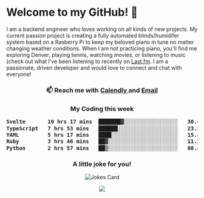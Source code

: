 <h1> Welcome to my GitHub! 👋 </h1>


  I am a backend engineer who loves working on all kinds of new projects. My current passion project is creating a fully automated blinds/humidifer system based on a Rasberry Pi to keep my beloved piano in tune no matter changing weather conditions. When I am not practicing piano, you'll find me exploring Denver, playing tennis, watching movies, or listening to music (check out what I've been listening to recently on [Last.fm](https://www.last.fm/user/mballa000). I am a passionate, driven developer and would love to connect and chat with everyone!

<h3 align = "center"> 📫 Reach me with <a href = "https://calendly.com/msbrandt00/30min"> Calendly </a> and <a href="mailto:msbrandt00@gmail.com">Email</a> 
 </h3>


 
<div align = "center"
[![Anurag's GitHub stats](https://github-readme-stats.vercel.app/api?username=mbrandt00)](https://github.com/anuraghazra/github-readme-stats)
          </div>
<h3 align="center">
  My Coding this week
<!--START_SECTION:waka-->

```txt
Svelte       10 hrs 17 mins  ███████▓░░░░░░░░░░░░░░░░░   30.69 %
TypeScript   7 hrs 53 mins   ██████░░░░░░░░░░░░░░░░░░░   23.52 %
YAML         5 hrs 17 mins   ████░░░░░░░░░░░░░░░░░░░░░   15.81 %
Ruby         3 hrs 46 mins   ██▓░░░░░░░░░░░░░░░░░░░░░░   11.27 %
Python       2 hrs 57 mins   ██▒░░░░░░░░░░░░░░░░░░░░░░   08.83 %
```

<!--END_SECTION:waka-->

### A little joke for you!

![Jokes Card](https://readme-jokes.vercel.app/api?hideBorder)

<a href="https://www.linkedin.com/in/mbrandt00/"><img src="https://img.shields.io/badge/linkedin-%230077B5.svg?&style=for-the-badge&logo=linkedin&logoColor=white" /></a>
